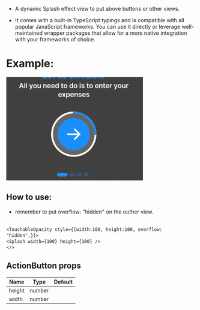 - A dynamic Splash effect view to put above buttons or other views.

- It comes with a built-in TypeScript typings and is compatible with all popular JavaScript frameworks. You can use it directly or leverage well-maintained wrapper packages that allow for a more native integration with your frameworks of choice.

# Example:

![](./assets/videos/1.gif)

## How to use:

- remember to put overflow: "hidden" on the outher view.

```

<TouchableOpacity style={{width:100, height:100, overflow: "hidden",}}>
<Splash width={100} height={100} />
</>
```

## ActionButton props

| Name   | Type   | Default |
| ------ | ------ | ------- |
| height | number |
| width  | number |
